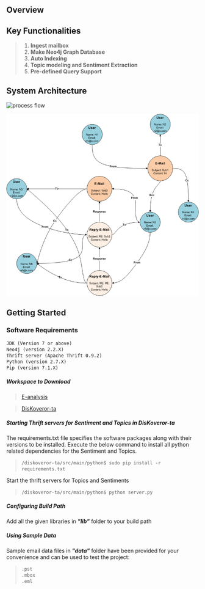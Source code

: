 ## **Overview**
## **Key Functionalities**



> 1. **Ingest mailbox**
> 2. **Make Neo4j Graph Database**
> 3. **Auto Indexing**
> 4. **Topic modeling and Sentiment Extraction**
> 5. **Pre-defined Query Support**

## **System Architecture**

![process flow](https://raw.github.com/vartika/EmailNeo4j/nishant/flowchart.png "Flowchart")


![Neo4j DB architecture](/Arch2.png "System Architecture")

## **Getting Started**
### **Software Requirements**
    JDK (Version 7 or above)
    Neo4j (version 2.2.X)
    Thrift server (Apache Thrift 0.9.2)
    Python (version 2.7.X)
    Pip (version 7.1.X)

##### **_Workspace to Download_**
  > [E-analysis](https://gitlab.com/nishantgandhi99/EmailNeo4j.git)

  > [DisKoveror-ta](https://github.com/serendio-labs/diskoveror-ta/archive/master.zip) 
##### **_Starting Thrift servers for Sentiment and Topics in DisKoveror-ta_**

The requirements.txt file specifies the software packages along with their versions to be installed. Execute the
below command to install all python related dependencies for the Sentiment and Topics.

>     /diskoveror-ta/src/main/python$ sudo pip install -r requirements.txt

Start the thrift servers for Topics and Sentiments 

>     /diskoveror-ta/src/main/python$ python server.py

##### **_Configuring Build Path_**

Add all the given libraries in **_"lib"_** folder to your build path

##### **_Using Sample Data_**

Sample email data files in **_"data"_** folder have been provided for your convenience and can be used to test the project:
>     .pst
>     .mbox
>     .eml